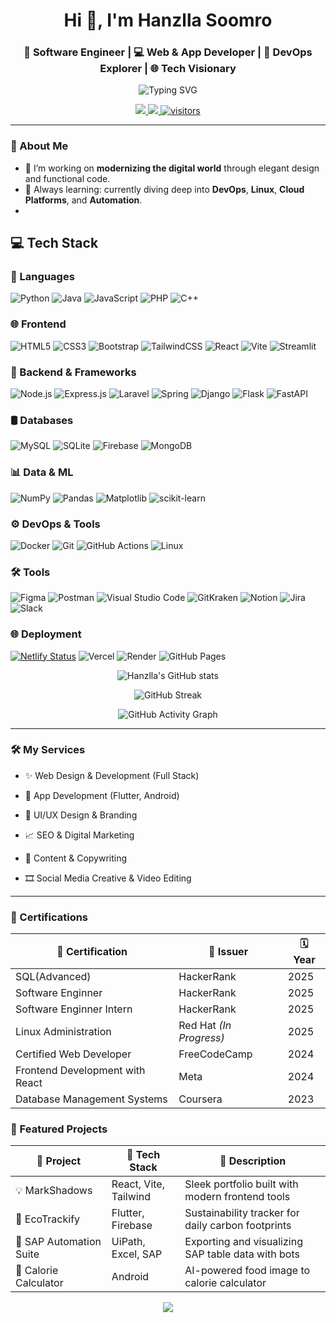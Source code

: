 <h1 align="center">Hi 👋, I'm Hanzlla Soomro</h1>
<h3 align="center">🚀 Software Engineer | 💻 Web & App Developer | 🎯 DevOps Explorer | 🌐 Tech Visionary</h3>

<p align="center">
  <img src="https://readme-typing-svg.demolab.com?font=Fira+Code&pause=1000&center=true&vCenter=true&width=435&lines=Crafting+Code+%7C+Building+Ideas;Web+%7C+App+%7C+DevOps+%7C+AI+%7C+UI%2FUX;From+Vision+to+Product+%E2%9C%A8" alt="Typing SVG" />
</p>

<p align="center">
  <a href="https://github.com/Hanzllasoomro?tab=followers">
    <img src="https://img.shields.io/github/followers/Hanzllasoomro?label=Follow&style=social" />
  </a>
  <a href="https://linkedin.com/in/hanzllasoomro">
    <img src="https://img.shields.io/badge/LinkedIn-Hanzlla%20Soomro-blue?style=flat&logo=linkedin" />
  </a>
  <a href="https://github.com/Hanzllasoomro">
    <img src="https://visitor-badge.laobi.icu/badge?page_id=Hanzllasoomro.readme" alt="visitors" />
  </a>
</p>

---
### 🧠 About Me
- 🔭 I’m working on **modernizing the digital world** through elegant design and functional code.
- 🌱 Always learning: currently diving deep into **DevOps**, **Linux**, **Cloud Platforms**, and **Automation**.
- 
## 💻 Tech Stack

### 🚀 Languages
![Python](https://img.shields.io/badge/python-3670A0?style=plastic&logo=python&logoColor=ffdd54)
![Java](https://img.shields.io/badge/Java-blue?style=plastic&logo=openjdk&logoColor=white)
![JavaScript](https://img.shields.io/badge/javascript-F7DF1E?style=plastic&logo=javascript&logoColor=black)
![PHP](https://img.shields.io/badge/PHP-777BB4?style=plastic&logo=php&logoColor=white)
![C++](https://img.shields.io/badge/C++-00599C?style=plastic&logo=c%2B%2B&logoColor=white)

### 🌐 Frontend
![HTML5](https://img.shields.io/badge/html5-E34F26?style=plastic&logo=html5&logoColor=white)
![CSS3](https://img.shields.io/badge/CSS3-1572B6?style=plastic&logo=css3&logoColor=white)
![Bootstrap](https://img.shields.io/badge/Bootstrap-563D7C?style=plastic&logo=bootstrap&logoColor=white)
![TailwindCSS](https://img.shields.io/badge/TailwindCSS-06B6D4?style=plastic&logo=tailwindcss&logoColor=white)
![React](https://img.shields.io/badge/react-20232A?style=plastic&logo=react&logoColor=61DAFB)
![Vite](https://img.shields.io/badge/vite-646CFF?style=plastic&logo=vite&logoColor=white)
![Streamlit](https://img.shields.io/badge/Streamlit-FE4B4B?style=plastic&logo=streamlit&logoColor=white)

### 🧠 Backend & Frameworks
![Node.js](https://img.shields.io/badge/node.js-339933?style=plastic&logo=node.js&logoColor=white)
![Express.js](https://img.shields.io/badge/express.js-404d59?style=plastic&logo=express&logoColor=white)
![Laravel](https://img.shields.io/badge/Laravel-FF2D20?style=plastic&logo=laravel&logoColor=white)
![Spring](https://img.shields.io/badge/spring-6DB33F?style=plastic&logo=spring&logoColor=white)
![Django](https://img.shields.io/badge/Django-092E20?style=plastic&logo=django&logoColor=white)
![Flask](https://img.shields.io/badge/Flask-000000?style=plastic&logo=flask&logoColor=white)
![FastAPI](https://img.shields.io/badge/FastAPI-009688?style=plastic&logo=fastapi&logoColor=white)

### 🛢 Databases
![MySQL](https://img.shields.io/badge/mysql-4479A1?style=plastic&logo=mysql&logoColor=white)
![SQLite](https://img.shields.io/badge/SQLite-003B57?style=plastic&logo=sqlite&logoColor=white)
![Firebase](https://img.shields.io/badge/Firebase-FFCA28?style=plastic&logo=firebase&logoColor=black)
![MongoDB](https://img.shields.io/badge/MongoDB-47A248?style=plastic&logo=mongodb&logoColor=white)

### 📊 Data & ML
![NumPy](https://img.shields.io/badge/numpy-013243?style=plastic&logo=numpy&logoColor=white)
![Pandas](https://img.shields.io/badge/pandas-150458?style=plastic&logo=pandas&logoColor=white)
![Matplotlib](https://img.shields.io/badge/Matplotlib-white?style=plastic&logo=Matplotlib&logoColor=black)
![scikit-learn](https://img.shields.io/badge/scikit--learn-F7931E?style=plastic&logo=scikit-learn&logoColor=white)

### ⚙️ DevOps & Tools
![Docker](https://img.shields.io/badge/Docker-2496ED?style=plastic&logo=docker&logoColor=white)
![Git](https://img.shields.io/badge/Git-F05032?style=plastic&logo=git&logoColor=white)
![GitHub Actions](https://img.shields.io/badge/GitHub_Actions-2088FF?style=plastic&logo=githubactions&logoColor=white)
![Linux](https://img.shields.io/badge/Linux-FCC624?style=plastic&logo=linux&logoColor=black)

### 🛠 Tools
![Figma](https://img.shields.io/badge/Figma-F24E1E?style=plastic&logo=figma&logoColor=white)
![Postman](https://img.shields.io/badge/Postman-FF6C37?style=plastic&logo=postman&logoColor=white)
![Visual Studio Code](https://img.shields.io/badge/VS_Code-007ACC?style=plastic&logo=visualstudiocode&logoColor=white)
![GitKraken](https://img.shields.io/badge/GitKraken-179287?style=plastic&logo=gitkraken&logoColor=white)
![Notion](https://img.shields.io/badge/Notion-000000?style=plastic&logo=notion&logoColor=white)
![Jira](https://img.shields.io/badge/Jira-0052CC?style=plastic&logo=jira&logoColor=white)
![Slack](https://img.shields.io/badge/Slack-4A154B?style=plastic&logo=slack&logoColor=white)

### 🌐 Deployment
[![Netlify Status](https://api.netlify.com/api/v1/badges/091300af-2998-482b-98fb-39c46df68551/deploy-status)](https://app.netlify.com/sites/resumeatschecker/deploys)
![Vercel](https://img.shields.io/badge/Vercel-000000?style=plastic&logo=vercel&logoColor=white)
![Render](https://img.shields.io/badge/Render-46E3B7?style=plastic&logo=render&logoColor=black)
![GitHub Pages](https://img.shields.io/badge/GitHub_Pages-121013?style=plastic&logo=githubpages&logoColor=white)

<p align="center"> <img src="https://github-readme-stats.vercel.app/api?username=Hanzllasoomro&show_icons=true&theme=react&hide_border=true" alt="Hanzlla's GitHub stats" /> </p> <p align="center"> <img src="https://github-readme-streak-stats.herokuapp.com?user=Hanzllasoomro&theme=dark&hide_border=true" alt="GitHub Streak" /> </p> <p align="center"> <img src="https://github-readme-activity-graph.vercel.app/graph?username=Hanzllasoomro&theme=react-dark&hide_border=true" alt="GitHub Activity Graph" /> </p>

---

### 🛠️ My Services
- ✨ Web Design & Development (Full Stack)

- 📱 App Development (Flutter, Android)

- 🧩 UI/UX Design & Branding

- 📈 SEO & Digital Marketing

- 📝 Content & Copywriting

- 🎞️ Social Media Creative & Video Editing

---

### 📜 Certifications

| 📛 Certification                  | 🏢 Issuer           | 🗓️ Year        |
|-----------------------------------|----------------------|-----------------|
| SQL(Advanced)                     | HackerRank           | 2025           |
| Software Enginner                 | HackerRank           | 2025           |
| Software Enginner Intern          | HackerRank           | 2025           |
| Linux Administration              | Red Hat *(In Progress)* | 2025        |
| Certified Web Developer           | FreeCodeCamp         | 2024           |
| Frontend Development with React   | Meta                 | 2024           |
| Database Management Systems       | Coursera             | 2023           |

### 🚀 Featured Projects

| 🌟 Project                         | 🔧 Tech Stack           | 🔎 Description                                         |
|-----------------------------------|--------------------------|--------------------------------------------------------|
| 💡 MarkShadows                    | React, Vite, Tailwind    | Sleek portfolio built with modern frontend tools       |
| 🌱 EcoTrackify                    | Flutter, Firebase        | Sustainability tracker for daily carbon footprints     |
| 🏢 SAP Automation Suite           | UiPath, Excel, SAP       | Exporting and visualizing SAP table data with bots     |
| 🍎 Calorie Calculator             | Android                  | AI-powered food image to calorie calculator            |


<p align="center"> <img src="https://capsule-render.vercel.app/api?type=waving&color=gradient&height=120&section=footer"/> </p>
